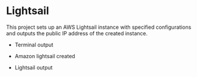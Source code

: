 # Lightsail

This project sets up an AWS Lightsail instance with specified configurations and outputs the public IP address of the created instance. 

* Terminal output 

* Amazon lightsail created

* Lightsail output